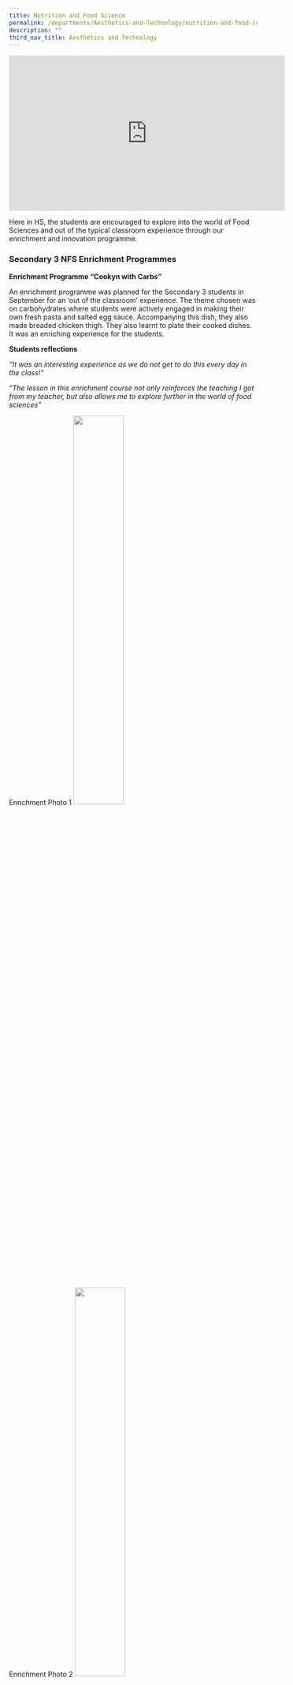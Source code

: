 ```yaml
---
title: Nutrition and Food Science
permalink: /departments/Aesthetics-and-Technology/nutrition-and-food-science/
description: ""
third_nav_title: Aesthetics and Technology
---
```

<center><iframe width="560" height="315" src="https://www.youtube.com/embed/Nl_O2Z4TXek" title="YouTube video player" frameborder="0" allow="accelerometer; autoplay; clipboard-write; encrypted-media; gyroscope; picture-in-picture; web-share" allowfullscreen=""></iframe></center>

Here in HS, the students are encouraged to explore into the world of Food Sciences and out of the typical classroom experience through our enrichment and innovation programme.

### Secondary 3 NFS Enrichment Programmes

**Enrichment Programme “Cookyn with Carbs”**
  
An enrichment programme was planned for the Secondary 3 students in September for an ‘out of the classroom’ experience. The theme chosen was on carbohydrates where students were actively engaged in making their own fresh pasta and salted egg sauce. Accompanying this dish, they also made breaded chicken thigh. They also learnt to plate their cooked dishes. It was an enriching experience for the students.



  

**Students reflections**

_“It was an interesting experience as we do not get to do this every day in the class!”_

_“The lesson in this enrichment course not only reinforces the teaching I got from my teacher, but also allows me to explore further in the world of food sciences”_

  

Enrichment Photo 1
<img src="/images/Sec3EnrichmentP1.jpeg" style="width:45%">

Enrichment Photo 2
<img src="/images/Sec3EnrichmentP2.jpeg" style="width:45%">

Enrichment Photo 3
<img src="/images/Sec3EnrichmentP3.jpeg" style="width:45%">


### Secondary 1 &amp; 2 Innovation Project  

We believe in providing our students with innovative and engaging learning opportunities that go beyond traditional classroom instruction. Our lower secondary students had the chance to participate in a project that allowed them to explore the world of nutrition and apply their learning in a practical way.

  ![](/images/AnT/NFS/nfsci1.jpg)

Through a series of tasks, students were tasked with researching the nutritional needs of different age groups, including young children, school-going children, teenagers, young adults, and the elderly. Using the design thinking framework, students learned about the factors to consider when planning meals for each target group, such as dietary restrictions, portion sizes, and food preferences.

![](/images/AnT/NFS/nfsci2.jpg)

Once they had a solid understanding of the nutritional needs of their assigned target group, students were paired and grouped together to prepare, cook, and serve a healthy and interesting one-dish meal that was suitable for their target group. This allowed students to put their knowledge into action and develop important practical skills such as meal planning, food preparation, and cooking techniques.

![](/images/AnT/NFS/nfsci3.jpg)

After completing their dishes, students shared their products with the class and explained why their chosen dish was suitable for their assigned target group. This not only allowed students to showcase their culinary skills but also enabled them to practice public speaking and communication skills.

![](/images/AnT/NFS/nfsci4.jpg)

Overall, this project provided our students with a hands-on learning experience that allowed them to develop important skills while also learning about the importance of nutrition and healthy eating habits. 

It is a privilege to witness the growth and development of our students as they engage in meaningful learning experiences.  We look forward to providing more innovative learning opportunities in the future.


### SINO-SG Exchange

  

HS hosted a 3-day school visit with Haikou No 1. Middle school and as part of their learning in HS, our FCE Unit was delighted to share a hands-on Food Culture lesson with them. The students created the dish “Roti Jala” and tasted the dish with chicken curry. They also learnt the diverse culture and races in Singapore.

SINOSG P1
<img src="/images/SINO-SGP1.jpeg" style="width:45%">

SINOSG P2
<img src="/images/SINO-SGP2.jpeg" style="width:45%">

SINOSG P3
<img src="/images/SINO-SGP3.jpeg" style="width:45%">